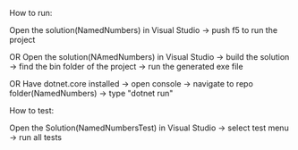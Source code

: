 ﻿How to run:

Open the solution(NamedNumbers) in Visual Studio -> push f5 to run the project

OR
Open the solution(NAmedNumbers) in Visual Studio -> build the solution -> find the bin folder of the project -> run the generated exe file

OR
Have dotnet.core installed -> open console ->  navigate to repo folder(NamedNumbers) -> type "dotnet run"

How to test:

Open the Solution(NamedNumbersTest) in Visual Studio -> select test menu -> run all tests